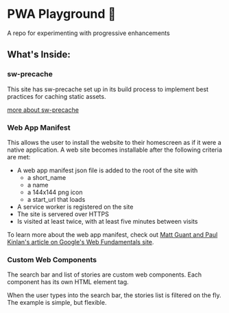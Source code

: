 # PWA Playground 🎉
A repo for experimenting with progressive enhancements

## What's Inside:

### sw-precache
This site has sw-precache set up in its build process to implement best practices for caching static assets. 

[more about sw-precache](https://github.com/GoogleChrome/sw-precache)

### Web App Manifest
This allows the user to install the website to their homescreen as if it were a native application. A web site becomes installable after the following criteria are met:
- A web app manifest json file is added to the root of the site with
  - a short_name 
  - a name
  - a 144x144 png icon
  - a start_url that loads
- A service worker is registered on the site
- The site is servered over HTTPS
- Is visited at least twice, with at least five minutes between visits

To learn more about the web app manifest, check out [Matt Guant and Paul Kinlan's article on Google's Web Fundamentals site](https://www.youtube.com/watch?v=Z4nxxThIDVk). 

### Custom Web Components
The search bar and list of stories are custom web components. Each component has its own HTML element tag. 

When the user types into the search bar, the stories list is filtered on the fly. The example is simple, but flexible.

